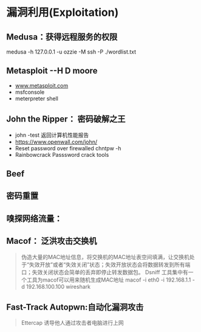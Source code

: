 # 漏洞利用(Exploitation)
## Medusa：获得远程服务的权限
medusa -h 127.0.0.1 -u ozzie -M ssh -P ./wordlist.txt
## Metasploit --H D moore
- www.metasploit.com
- msfconsole
- meterpreter shell
## John the Ripper： 密码破解之王
- john -test 返回计算机性能报告
- https://www.openwall.com/john/
- Reset password over firewalled
chntpw -h
- Rainbowcrack Passsword crack tools

## Beef

## 密码重置

## 嗅探网络流量：

## Macof： 泛洪攻击交换机
> 伪造大量的MAC地址信息，将交换机的MAC地址表空间填满，让交换机处于“失效开放”或者“失效关闭”状态；失效开放状态会将数据转发到所有端口；失效关闭状态会简单的丢弃即停止转发数据包。
> Dsniff 工具集中有一个工具为macof可以用来随机生成MAC地址
macof -i eth0 -i 192.168.1.1 -d 192.168.100.100
> wireshark
## Fast-Track Autopwn:自动化漏洞攻击
> Ettercap  诱导他人通过攻击者电脑进行上网
